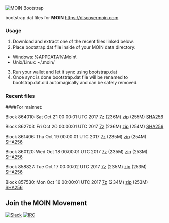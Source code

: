 ![MOIN Bootstrap](https://i.imgur.com/KjM1jMp.jpg)

bootstrap.dat files for **MOIN** https://discovermoin.com

### Usage

1. Download and extract one of the recent files linked below.
2. Place bootstrap.dat file inside of your MOIN data directory:
 - Windows: %APPDATA%\Moin\
 - Unix/Linux: ~/.moin/
3. Run your wallet and let it sync using bootstrap.dat
4. Once sync is done bootstrap.dat file will be renamed to bootstrap.dat.old automagically and can be safely removed.


### Recent files

####For mainnet:

Block 864010: Sat Oct 21 00:00:01 UTC 2017 [7z](https://transfer.sh/JNSi5/bootstrap.dat.20171021.7z) (236M) [zip](https://transfer.sh/13esOA/bootstrap.dat.20171021.zip) (255M) [SHA256](https://transfer.sh/1Z7PP/sha256.txt)

Block 862703: Fri Oct 20 00:00:01 UTC 2017 [7z](https://transfer.sh/bmugK/bootstrap.dat.20171020.7z) (236M) [zip](https://transfer.sh/H2E5L/bootstrap.dat.20171020.zip) (254M) [SHA256](https://transfer.sh/F8Ga6/sha256.txt)

Block 861406: Thu Oct 19 00:00:01 UTC 2017 [7z](https://transfer.sh/U8kvn/bootstrap.dat.20171019.7z) (235M) [zip](https://transfer.sh/nrxjw/bootstrap.dat.20171019.zip) (254M) [SHA256](https://transfer.sh/KQGcb/sha256.txt)

Block 860120: Wed Oct 18 00:00:01 UTC 2017 [7z](https://transfer.sh/j2n68/bootstrap.dat.20171018.7z) (235M) [zip](https://transfer.sh/7oIhd/bootstrap.dat.20171018.zip) (253M) [SHA256](https://transfer.sh/ZweXd/sha256.txt)

Block 858827: Tue Oct 17 00:00:02 UTC 2017 [7z](https://transfer.sh/ttABd/bootstrap.dat.20171017.7z) (235M) [zip](https://transfer.sh/AIpse/bootstrap.dat.20171017.zip) (253M) [SHA256](https://transfer.sh/a1AKj/sha256.txt)

Block 857530: Mon Oct 16 00:00:01 UTC 2017 [7z](https://transfer.sh/f411n/bootstrap.dat.20171016.7z) (234M) [zip](https://transfer.sh/as7FT/bootstrap.dat.20171016.zip) (253M) [SHA256](https://transfer.sh/DNOnJ/sha256.txt)

## Join the MOIN Movement

[![Slack](https://i.imgur.com/Xy0IEJN.png)](https://discovermoin.herokuapp.com)
[![IRC](http://i.imgur.com/amUnKGQ.png)](https://kiwiirc.com/client/irc.freenode.net/#moin-crypto)
